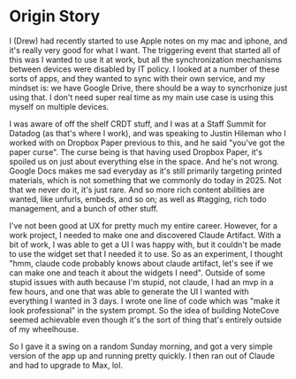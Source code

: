# Origin Story

I (Drew) had recently started to use Apple notes on my mac and iphone, and it's really very good for what I want. The triggering event that started all of this was I wanted to use it at work, but all the synchronization mechanisms between devices were disabled by IT policy. I looked at a number of these sorts of apps, and they wanted to sync with their own service, and my mindset is: we have Google Drive, there should be a way to syncrhonize just using that. I don't need super real time as my main use case is using this myself on multiple devices.

I was aware of off the shelf CRDT stuff, and I was at a Staff Summit for Datadog (as that's where I work), and was speaking to Justin Hileman who I worked with on Dropbox Paper previous to this, and he said "you've got the paper curse". The curse being is that having used Dropbox Paper, it's spoiled us on just about everything else in the space. And he's not wrong. Google Docs makes me sad everyday as it's still primarily targeting printed materials, which is not something that we commonly do today in 2025. Not that we never do it, it's just rare. And so more rich content abilities are wanted, like unfurls, embeds, and so on; as well as #tagging, rich todo management, and a bunch of other stuff.

I've not been good at UX for pretty much my entire career. However, for a work project, I needed to make one and discovered Claude Artifact. With a bit of work, I was able to get a UI I was happy with, but it couldn't be made to use the widget set that I needed it to use. So as an experiment, I thought "hmm, claude code probably knows about claude artifact, let's see if we can make one and teach it about the widgets I need". Outside of some stupid issues with auth because I'm stupid, not claude, I had an mvp in a few hours, and one that was able to generate the UI I wanted with everything I wanted in 3 days. I wrote one line of code which was "make it look professional" in the system prompt. So the idea of building NoteCove seemed achievable even though it's the sort of thing that's entirely outside of my wheelhouse.

So I gave it a swing on a random Sunday morning, and got a very simple version of the app up and running pretty quickly. I then ran out of Claude and had to upgrade to Max, lol.

